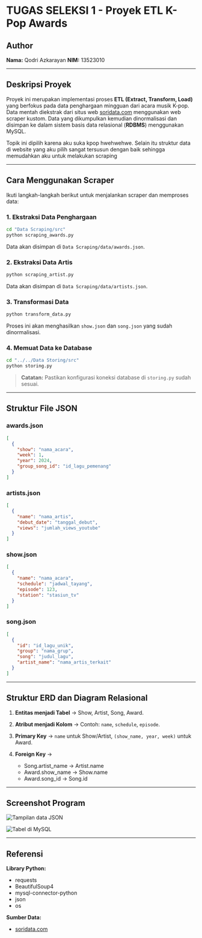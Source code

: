 # TUGAS SELEKSI 1 - Proyek ETL K-Pop Awards

## Author

**Nama:** Qodri Azkarayan
**NIM:** 13523010

---

## Deskripsi Proyek

Proyek ini merupakan implementasi proses **ETL (Extract, Transform, Load)** yang berfokus pada data penghargaan mingguan dari acara musik K-pop. Data mentah diekstrak dari situs web [soridata.com](https://soridata.com) menggunakan web scraper kustom. Data yang dikumpulkan kemudian dinormalisasi dan disimpan ke dalam sistem basis data relasional (**RDBMS**) menggunakan MySQL.

Topik ini dipilih karena aku suka kpop hwehwehwe. Selain itu struktur data di website yang aku pilih sangat tersusun dengan baik sehingga memudahkan aku untuk melakukan scraping

---

## Cara Menggunakan Scraper

Ikuti langkah-langkah berikut untuk menjalankan scraper dan memproses data:

### 1. Ekstraksi Data Penghargaan

```bash
cd "Data Scraping/src"
python scraping_awards.py
```

Data akan disimpan di `Data Scraping/data/awards.json`.

### 2. Ekstraksi Data Artis

```bash
python scraping_artist.py
```

Data akan disimpan di `Data Scraping/data/artists.json`.

### 3. Transformasi Data

```bash
python transform_data.py
```

Proses ini akan menghasilkan `show.json` dan `song.json` yang sudah dinormalisasi.

### 4. Memuat Data ke Database

```bash
cd "../../Data Storing/src"
python storing.py
```

> **Catatan:** Pastikan konfigurasi koneksi database di `storing.py` sudah sesuai.

---

## Struktur File JSON

### awards.json

```json
[
  {
    "show": "nama_acara",
    "week": 1,
    "year": 2024,
    "group_song_id": "id_lagu_pemenang"
  }
]
```

### artists.json

```json
[
  {
    "name": "nama_artis",
    "debut_date": "tanggal_debut",
    "views": "jumlah_views_youtube"
  }
]
```

### show\.json

```json
[
  {
    "name": "nama_acara",
    "schedule": "jadwal_tayang",
    "episode": 123,
    "station": "stasiun_tv"
  }
]
```

### song.json

```json
[
  {
    "id": "id_lagu_unik",
    "group": "nama_grup",
    "song": "judul_lagu",
    "artist_name": "nama_artis_terkait"
  }
]
```

---

## Struktur ERD dan Diagram Relasional

1. **Entitas menjadi Tabel** → Show, Artist, Song, Award.
2. **Atribut menjadi Kolom** → Contoh: `name`, `schedule`, `episode`.
3. **Primary Key** → `name` untuk Show/Artist, `(show_name, year, week)` untuk Award.
4. **Foreign Key** →

   * Song.artist\_name → Artist.name
   * Award.show\_name → Show\.name
   * Award.song\_id → Song.id

---

## Screenshot Program

![Tampilan data JSON](Data%20Storing/screenshot/Screenshot%20\(1126\).png)

![Tabel di MySQL](Data%20Storing/screenshot/Screenshot%20\(1123\).png)

---

## Referensi

**Library Python:**

* requests
* BeautifulSoup4
* mysql-connector-python
* json
* os

**Sumber Data:**

* [soridata.com](https://soridata.com)

